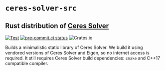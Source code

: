 # `ceres-solver-src`
## Rust distribution of [Ceres Solver](http://ceres-solver.org)

[![Test](https://github.com/light-curve/ceres-solver-rs/actions/workflows/test.yml/badge.svg)](https://github.com/light-curve/ceres-solver-rs/actions/workflows/test.yml)
[![pre-commit.ci status](https://results.pre-commit.ci/badge/github/light-curve/ceres-solver-rs/master.svg)](https://results.pre-commit.ci/latest/github/light-curve/ceres-solver-rs/master)
![Crates.io](https://img.shields.io/crates/v/ceres-solver-src)

Builds a minimalistic static library of Ceres Solver.
We build it using vendored versions of Ceres Solver and Eigen, so no internet access is required.
It still requires Ceres Solver build dependencies: `cmake` and C++17 compatible compiler.
